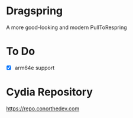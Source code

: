 # Dragspring
A more good-looking and modern PullToRespring

# To Do
- [x] arm64e support

# Cydia Repository
https://repo.conorthedev.com
